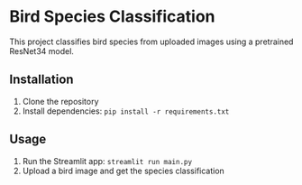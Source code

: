 # Bird Species Classification

This project classifies bird species from uploaded images using a pretrained ResNet34 model.

## Installation

1. Clone the repository
2. Install dependencies: `pip install -r requirements.txt`

## Usage

1. Run the Streamlit app: `streamlit run main.py`
2. Upload a bird image and get the species classification
